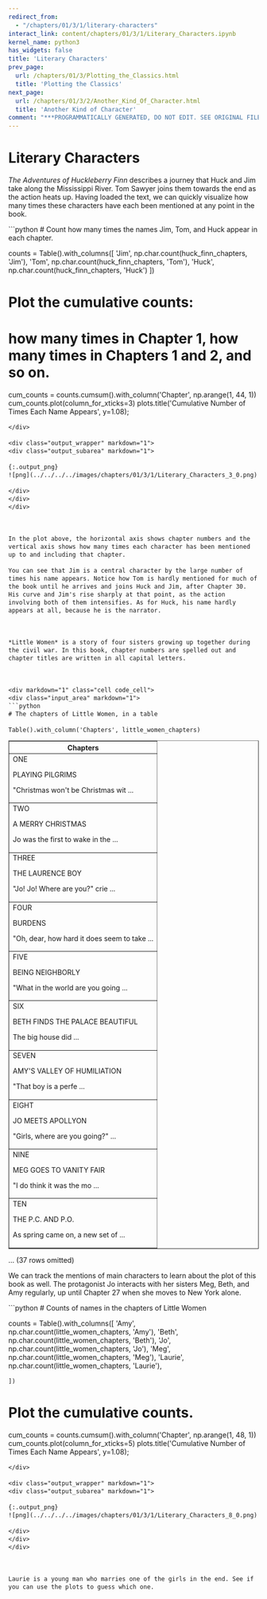 ```yaml
---
redirect_from:
  - "/chapters/01/3/1/literary-characters"
interact_link: content/chapters/01/3/1/Literary_Characters.ipynb
kernel_name: python3
has_widgets: false
title: 'Literary Characters'
prev_page:
  url: /chapters/01/3/Plotting_the_Classics.html
  title: 'Plotting the Classics'
next_page:
  url: /chapters/01/3/2/Another_Kind_Of_Character.html
  title: 'Another Kind of Character'
comment: "***PROGRAMMATICALLY GENERATED, DO NOT EDIT. SEE ORIGINAL FILES IN /content***"
---
```

<div markdown="1" class="cell code_cell">


</div>



<div markdown="1" class="cell code_cell">


</div>



# Literary Characters

*The Adventures of Huckleberry Finn* describes a journey that Huck and Jim take along the Mississippi River. Tom Sawyer joins them towards the end as the action heats up. Having loaded the text, we can quickly visualize how many times these characters have each been mentioned at any point in the book.



<div markdown="1" class="cell code_cell">
<div class="input_area" markdown="1">
```python
# Count how many times the names Jim, Tom, and Huck appear in each chapter.

counts = Table().with_columns([
        'Jim', np.char.count(huck_finn_chapters, 'Jim'),
        'Tom', np.char.count(huck_finn_chapters, 'Tom'),
        'Huck', np.char.count(huck_finn_chapters, 'Huck')
    ])

# Plot the cumulative counts:
# how many times in Chapter 1, how many times in Chapters 1 and 2, and so on.

cum_counts = counts.cumsum().with_column('Chapter', np.arange(1, 44, 1))
cum_counts.plot(column_for_xticks=3)
plots.title('Cumulative Number of Times Each Name Appears', y=1.08);

```
</div>

<div class="output_wrapper" markdown="1">
<div class="output_subarea" markdown="1">

{:.output_png}
![png](../../../../images/chapters/01/3/1/Literary_Characters_3_0.png)

</div>
</div>
</div>



In the plot above, the horizontal axis shows chapter numbers and the vertical axis shows how many times each character has been mentioned up to and including that chapter. 

You can see that Jim is a central character by the large number of times his name appears. Notice how Tom is hardly mentioned for much of the book until he arrives and joins Huck and Jim, after Chapter 30. His curve and Jim's rise sharply at that point, as the action involving both of them intensifies. As for Huck, his name hardly appears at all, because he is the narrator. 



*Little Women* is a story of four sisters growing up together during the civil war. In this book, chapter numbers are spelled out and chapter titles are written in all capital letters.



<div markdown="1" class="cell code_cell">
<div class="input_area" markdown="1">
```python
# The chapters of Little Women, in a table

Table().with_column('Chapters', little_women_chapters)

```
</div>

<div class="output_wrapper" markdown="1">
<div class="output_subarea" markdown="1">



<div markdown="0" class="output output_html">
<table border="1" class="dataframe">
    <thead>
        <tr>
            <th>Chapters</th>
        </tr>
    </thead>
    <tbody>
        <tr>
            <td>ONE

PLAYING PILGRIMS

"Christmas won't be Christmas wit ...</td>
        </tr>
        <tr>
            <td>TWO

A MERRY CHRISTMAS

Jo was the first to wake in the  ...</td>
        </tr>
        <tr>
            <td>THREE

THE LAURENCE BOY

"Jo!  Jo!  Where are you?" crie ...</td>
        </tr>
        <tr>
            <td>FOUR

BURDENS

"Oh, dear, how hard it does seem to take  ...</td>
        </tr>
        <tr>
            <td>FIVE

BEING NEIGHBORLY

"What in the world are you going ...</td>
        </tr>
        <tr>
            <td>SIX

BETH FINDS THE PALACE BEAUTIFUL

The big house did  ...</td>
        </tr>
        <tr>
            <td>SEVEN

AMY'S VALLEY OF HUMILIATION

"That boy is a perfe ...</td>
        </tr>
        <tr>
            <td>EIGHT

JO MEETS APOLLYON

"Girls, where are you going?"  ...</td>
        </tr>
        <tr>
            <td>NINE

MEG GOES TO VANITY FAIR

"I do think it was the mo ...</td>
        </tr>
        <tr>
            <td>TEN

THE P.C. AND P.O.

As spring came on, a new set of  ...</td>
        </tr>
    </tbody>
</table>
<p>... (37 rows omitted)</p>
</div>


</div>
</div>
</div>



We can track the mentions of main characters to learn about the plot of this book as well.  The protagonist Jo interacts with her sisters Meg, Beth, and Amy regularly, up until Chapter 27 when she moves to New York alone.



<div markdown="1" class="cell code_cell">
<div class="input_area" markdown="1">
```python
# Counts of names in the chapters of Little Women

counts = Table().with_columns([
        'Amy', np.char.count(little_women_chapters, 'Amy'),
        'Beth', np.char.count(little_women_chapters, 'Beth'),
        'Jo', np.char.count(little_women_chapters, 'Jo'),
        'Meg', np.char.count(little_women_chapters, 'Meg'),
        'Laurie', np.char.count(little_women_chapters, 'Laurie'),

    ])

# Plot the cumulative counts.

cum_counts = counts.cumsum().with_column('Chapter', np.arange(1, 48, 1))
cum_counts.plot(column_for_xticks=5)
plots.title('Cumulative Number of Times Each Name Appears', y=1.08);

```
</div>

<div class="output_wrapper" markdown="1">
<div class="output_subarea" markdown="1">

{:.output_png}
![png](../../../../images/chapters/01/3/1/Literary_Characters_8_0.png)

</div>
</div>
</div>



Laurie is a young man who marries one of the girls in the end. See if you can use the plots to guess which one.

